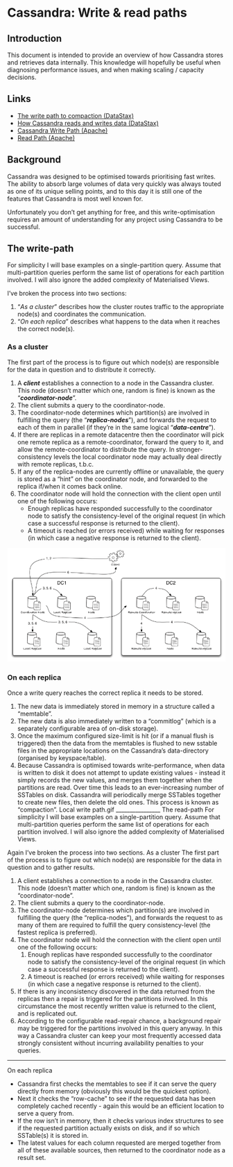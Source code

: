 ﻿Cassandra: Write & read paths
=============================


Introduction
------------
This document is intended to provide an overview of how Cassandra stores and retrieves data internally. This knowledge will hopefully be useful when diagnosing performance issues, and when making scaling / capacity decisions.


Links
-----
* [The write path to compaction (DataStax)](https://docs.datastax.com/en/cassandra/2.1/cassandra/dml/dml_write_path_c.html "DataStax")
* [How Cassandra reads and writes data (DataStax)](https://docs.datastax.com/en/cassandra/2.2/cassandra/dml/dmlIntro.html "DataStax")
* [Cassandra Write Path (Apache)](https://wiki.apache.org/cassandra/WritePathForUsers "Apache")
* [Read Path (Apache)](http://wiki.apache.org/cassandra/ReadPathForUsers "Apache")


Background
----------
Cassandra was designed to be optimised towards prioritising fast writes. The ability to absorb large volumes of data very quickly was always touted as one of its unique selling points, and to this day it is still one of the features that Cassandra is most well known for.

Unfortunately you don’t get anything for free, and this write-optimisation requires an amount of understanding for any project using Cassandra to be successful.


The write-path
--------------
For simplicity I will base examples on a single-partition query. Assume that multi-partition queries perform the same list of operations for each partition involved. I will also ignore the added complexity of Materialised Views.

I’ve broken the process into two sections:

1. “_As a cluster_” describes how the cluster routes traffic to the appropriate node(s) and coordinates the communication.
2. “_On each replica_” describes what happens to the data when it reaches the correct node(s).


### As a cluster
The first part of the process is to figure out which node(s) are responsible for the data in question and to distribute it correctly.

1. A ___client___ establishes a connection to a node in the Cassandra cluster. This node (doesn’t matter which one, random is fine) is known as the “___coordinator-node___”.
2. The client submits a query to the coordinator-node.
3. The coordinator-node determines which partition(s) are involved in fulfilling the query (the “___replica-nodes___”), and forwards the request to each of them in parallel (if they’re in the same logical “___data-centre___”).
4. If there are replicas in a remote datacentre then the coordinator will pick one remote replica as a remote-coordinator, forward the query to it, and allow the remote-coordinator to distribute the query. In stronger-consistency levels the local coordinator node may actually deal directly with remote replicas, t.b.c.
5. If any of the replica-nodes are currently offline or unavailable, the query is stored as a “hint” on the coordinator node, and forwarded to the replica if/when it comes back online.
6. The coordinator node will hold the connection with the client open until one of the following occurs:
   * Enough replicas have responded successfully to the coordinator node to satisfy the consistency-level of the original request (in which case a successful response is returned to the client).
   * A timeout is reached (or errors received) while waiting for responses (in which case a negative response is returned to the client).

![Write-lath](write-path.gif "The write-path (as a cluster)")


### On each replica
Once a write query reaches the correct replica it needs to be stored.

1. The new data is immediately stored in memory in a structure called a “memtable”.
2. The new data is also immediately written to a “commitlog” (which is a separately configurable area of on-disk storage).
3. Once the maximum configured size-limit is hit (or if a manual flush is triggered) then the data from the memtables is flushed to new sstable files in the appropriate locations on the Cassandra’s data-directory (organised by keyspace/table).
4. Because Cassandra is optimised towards write-performance, when data is written to disk it does not attempt to update existing values - instead it simply records the new values, and merges them together when the partitions are read. Over time this leads to an ever-increasing number of SSTables on disk. Cassandra will periodically merge SSTables together to create new files, then delete the old ones. This process is known as “compaction”.
 Local write path.gif ________________
The read-path
For simplicity I will base examples on a single-partition query. Assume that multi-partition queries perform the same list of operations for each partition involved. I will also ignore the added complexity of Materialised Views.


Again I’ve broken the process into two sections.
As a cluster
The first part of the process is to figure out which node(s) are responsible for the data in question and to gather results.


1. A client establishes a connection to a node in the Cassandra cluster. This node (doesn’t matter which one, random is fine) is known as the “coordinator-node”.
2. The client submits a query to the coordinator-node.
3. The coordinator-node determines which partition(s) are involved in fulfilling the query (the “replica-nodes”), and forwards the request to as many of them are required to fulfill the query consistency-level (the fastest replica is preferred).
4. The coordinator node will hold the connection with the client open until one of the following occurs:
   1. Enough replicas have responded successfully to the coordinator node to satisfy the consistency-level of the original request (in which case a successful response is returned to the client).
   2. A timeout is reached (or errors received) while waiting for responses (in which case a negative response is returned to the client).
1. If there is any inconsistency discovered in the data returned from the replicas then a repair is triggered for the partitions involved. In this circumstance the most recently written value is returned to the client, and is replicated out.
2. According to the configurable read-repair chance, a background repair may be triggered for the partitions involved in this query anyway. In this way a Cassandra cluster can keep your most frequently accessed data strongly consistent without incurring availability penalties to your queries.
________________
On each replica
* Cassandra first checks the memtables to see if it can serve the query directly from memory (obviously this would be the quickest option).
* Next it checks the “row-cache” to see if the requested data has been completely cached recently - again this would be an efficient location to serve a query from.
* If the row isn’t in memory, then it checks various index structures to see if the requested partition actually exists on disk, and if so which SSTable(s) it is stored in.
* The latest values for each column requested are merged together from all of these available sources, then returned to the coordinator node as a result set.